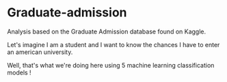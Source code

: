 # Graduate-admission
Analysis based on the Graduate Admission database found on Kaggle.

Let's imagine I am a student and I want to know the chances I have to enter an american university. 

Well, that's what we're doing here using 5 machine learning classification models ! 


  
